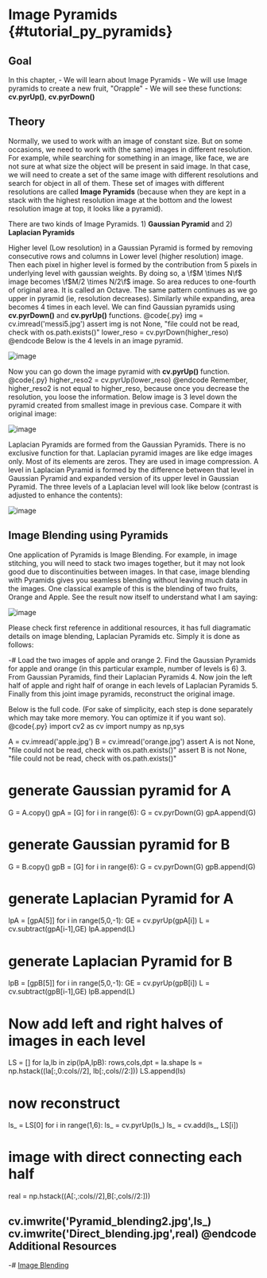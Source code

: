 Image Pyramids {#tutorial_py_pyramids}
==============

Goal
----

In this chapter,
    -   We will learn about Image Pyramids
    -   We will use Image pyramids to create a new fruit, "Orapple"
    -   We will see these functions: **cv.pyrUp()**, **cv.pyrDown()**

Theory
------

Normally, we used to work with an image of constant size. But on some occasions, we need to work
with (the same) images in different resolution. For example, while searching for something in
an image, like face, we are not sure at what size the object will be present in said image. In that
case, we will need to create a set of the same image with different resolutions and search for object
in all of them. These set of images with different resolutions are called **Image Pyramids** (because
when they are kept in a stack with the highest resolution image at the bottom and the lowest resolution
image at top, it looks like a pyramid).

There are two kinds of Image Pyramids. 1) **Gaussian Pyramid** and 2) **Laplacian Pyramids**

Higher level (Low resolution) in a Gaussian Pyramid is formed by removing consecutive rows and
columns in Lower level (higher resolution) image. Then each pixel in higher level is formed by the
contribution from 5 pixels in underlying level with gaussian weights. By doing so, a \f$M \times N\f$
image becomes \f$M/2 \times N/2\f$ image. So area reduces to one-fourth of original area. It is called
an Octave. The same pattern continues as we go upper in pyramid (ie, resolution decreases).
Similarly while expanding, area becomes 4 times in each level. We can find Gaussian pyramids using
**cv.pyrDown()** and **cv.pyrUp()** functions.
@code{.py}
img = cv.imread('messi5.jpg')
assert img is not None, "file could not be read, check with os.path.exists()"
lower_reso = cv.pyrDown(higher_reso)
@endcode
Below is the 4 levels in an image pyramid.

![image](images/messipyr.jpg)

Now you can go down the image pyramid with **cv.pyrUp()** function.
@code{.py}
higher_reso2 = cv.pyrUp(lower_reso)
@endcode
Remember, higher_reso2 is not equal to higher_reso, because once you decrease the resolution, you
loose the information. Below image is 3 level down the pyramid created from smallest image in
previous case. Compare it with original image:

![image](images/messiup.jpg)

Laplacian Pyramids are formed from the Gaussian Pyramids. There is no exclusive function for that.
Laplacian pyramid images are like edge images only. Most of its elements are zeros. They are used in
image compression. A level in Laplacian Pyramid is formed by the difference between that level in
Gaussian Pyramid and expanded version of its upper level in Gaussian Pyramid. The three levels of a
Laplacian level will look like below (contrast is adjusted to enhance the contents):

![image](images/lap.jpg)

Image Blending using Pyramids
-----------------------------

One application of Pyramids is Image Blending. For example, in image stitching, you will need to
stack two images together, but it may not look good due to discontinuities between images. In that
case, image blending with Pyramids gives you seamless blending without leaving much data in the
images. One classical example of this is the blending of two fruits, Orange and Apple. See the
result now itself to understand what I am saying:

![image](images/orapple.jpg)

Please check first reference in additional resources, it has full diagramatic details on image
blending, Laplacian Pyramids etc. Simply it is done as follows:

-#  Load the two images of apple and orange
2.  Find the Gaussian Pyramids for apple and orange (in this particular example, number of levels
    is 6)
3.  From Gaussian Pyramids, find their Laplacian Pyramids
4.  Now join the left half of apple and right half of orange in each levels of Laplacian Pyramids
5.  Finally from this joint image pyramids, reconstruct the original image.

Below is the full code. (For sake of simplicity, each step is done separately which may take more
memory. You can optimize it if you want so).
@code{.py}
import cv2 as cv
import numpy as np,sys

A = cv.imread('apple.jpg')
B = cv.imread('orange.jpg')
assert A is not None, "file could not be read, check with os.path.exists()"
assert B is not None, "file could not be read, check with os.path.exists()"

# generate Gaussian pyramid for A
G = A.copy()
gpA = [G]
for i in range(6):
    G = cv.pyrDown(G)
    gpA.append(G)

# generate Gaussian pyramid for B
G = B.copy()
gpB = [G]
for i in range(6):
    G = cv.pyrDown(G)
    gpB.append(G)

# generate Laplacian Pyramid for A
lpA = [gpA[5]]
for i in range(5,0,-1):
    GE = cv.pyrUp(gpA[i])
    L = cv.subtract(gpA[i-1],GE)
    lpA.append(L)

# generate Laplacian Pyramid for B
lpB = [gpB[5]]
for i in range(5,0,-1):
    GE = cv.pyrUp(gpB[i])
    L = cv.subtract(gpB[i-1],GE)
    lpB.append(L)

# Now add left and right halves of images in each level
LS = []
for la,lb in zip(lpA,lpB):
    rows,cols,dpt = la.shape
    ls = np.hstack((la[:,0:cols//2], lb[:,cols//2:]))
    LS.append(ls)

# now reconstruct
ls_ = LS[0]
for i in range(1,6):
    ls_ = cv.pyrUp(ls_)
    ls_ = cv.add(ls_, LS[i])

# image with direct connecting each half
real = np.hstack((A[:,:cols//2],B[:,cols//2:]))

cv.imwrite('Pyramid_blending2.jpg',ls_)
cv.imwrite('Direct_blending.jpg',real)
@endcode
Additional Resources
--------------------

-#  [Image Blending](http://pages.cs.wisc.edu/~csverma/CS766_09/ImageMosaic/imagemosaic.html)
